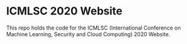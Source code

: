 ICMLSC 2020 Website
===================
This repo holds the code for the ICMLSC (International Conference on Machine Learning, Security and Cloud Computing) 2020 Website.